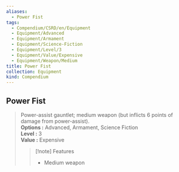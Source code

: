 ```yaml
---
aliases:
  - Power Fist
tags:
  - Compendium/CSRD/en/Equipment
  - Equipment/Advanced
  - Equipment/Armament
  - Equipment/Science-Fiction
  - Equipment/Level/3
  - Equipment/Value/Expensive
  - Equipment/Weapon/Medium
title: Power Fist
collection: Equipment
kind: Compendium
---
```

## Power Fist  
  
>Power-assist gauntlet; medium weapon (but inflicts 6 points of damage from power-assist).  
> **Options :** Advanced, Armament, Science Fiction  
> **Level :** 3  
> **Value :** Expensive  
>>[!note] Features  
>> - Medium weapon